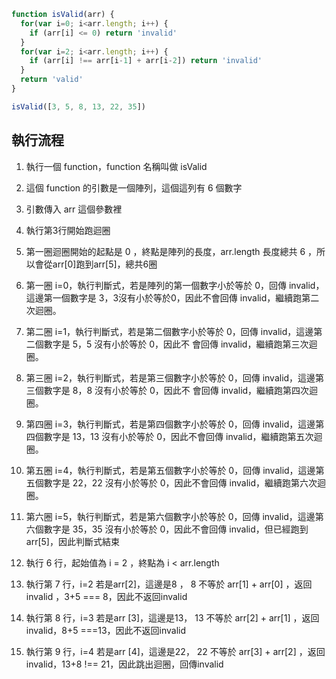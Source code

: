 ``` js
function isValid(arr) {
  for(var i=0; i<arr.length; i++) {
    if (arr[i] <= 0) return 'invalid'
  }
  for(var i=2; i<arr.length; i++) {
    if (arr[i] !== arr[i-1] + arr[i-2]) return 'invalid'
  }
  return 'valid'
}

isValid([3, 5, 8, 13, 22, 35])
```

## 執行流程
1. 執行一個 function，function 名稱叫做 isValid
2. 這個 function 的引數是一個陣列，這個這列有 6 個數字
3. 引數傳入 arr 這個參數裡
4. 執行第3行開始跑迴圈
5. 第一圈迴圈開始的起點是 0 ，終點是陣列的長度，arr.length 長度總共 6 ，所以會從arr[0]跑到arr[5]，總共6圈
6. 第一圈 i=0，執行判斷式，若是陣列的第一個數字小於等於 0，回傳 invalid，這邊第一個數字是 3，3沒有小於等於0，因此不會回傳 invalid，繼續跑第二次迴圈。
7. 第二圈 i=1，執行判斷式，若是第二個數字小於等於 0，回傳 invalid，這邊第二個數字是 5，5 沒有小於等於 0，因此不
   會回傳 invalid，繼續跑第三次迴圈。
8. 第三圈 i=2，執行判斷式，若是第三個數字小於等於 0，回傳 invalid，這邊第三個數字是 8，8 沒有小於等於 0，因此不
   會回傳 invalid，繼續跑第四次迴圈。
9. 第四圈 i=3，執行判斷式，若是第四個數字小於等於 0，回傳 invalid，這邊第四個數字是 13，13 沒有小於等於 0，因此不會回傳 invalid，繼續跑第五次迴圈。
10. 第五圈 i=4，執行判斷式，若是第五個數字小於等於 0，回傳 invalid，這邊第五個數字是 22，22 沒有小於等於 0，因此不會回傳 invalid，繼續跑第六次迴圈。
11. 第六圈 i=5，執行判斷式，若是第六個數字小於等於 0，回傳 invalid，這邊第六個數字是 35，35 沒有小於等於 0，因此不會回傳 invalid，但已經跑到arr[5]，因此判斷式結束

12. 執行 6 行，起始值為 i = 2 ，終點為 i < arr.length
13. 執行第 7 行，i=2 若是arr[2]，這邊是8 ， 8 不等於 arr[1] + arr[0] ，返回invalid ，3+5 === 8，因此不返回invalid
14. 執行第 8 行，i=3 若是arr [3]，這邊是13， 13 不等於 arr[2] + arr[1] ，返回invalid，8+5 ===13，因此不返回invalid
15. 執行第 9 行，i=4 若是arr [4]，這邊是22， 22 不等於 arr[3] + arr[2] ，返回invalid，13+8 !== 21，因此跳出迴圈，回傳invalid